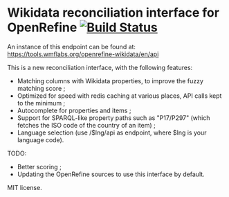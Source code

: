 Wikidata reconciliation interface for OpenRefine [![Build Status](https://travis-ci.org/wetneb/openrefine-wikidata.svg?branch=master)](https://travis-ci.org/wetneb/openrefine-wikidata)
================================================

An instance of this endpoint can be found at:
https://tools.wmflabs.org/openrefine-wikidata/en/api

This is a new reconciliation interface, with the following features:
* Matching columns with Wikidata properties, to improve the fuzzy
  matching score ;
* Optimized for speed with redis caching at various places, API calls
  kept to the minimum ;
* Autocomplete for properties and items ;
* Support for SPARQL-like property paths such as "P17/P297" (which fetches the ISO code of the country of an item) ;
* Language selection (use /$lng/api as endpoint, where $lng is your
  language code).

TODO:
* Better scoring ;
* Updating the OpenRefine sources to use this interface by default.

MIT license.

